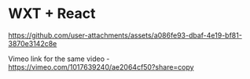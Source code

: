 # WXT + React


https://github.com/user-attachments/assets/a086fe93-dbaf-4e19-bf81-3870e3142c8e


Vimeo link for the same video - https://vimeo.com/1017639240/ae2064cf50?share=copy
